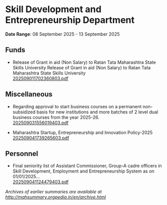 # Skill Development and Entrepreneurship Department

**Date Range**: 08 September 2025 - 13 September 2025


## Funds
- Release of Grant in aid (Non Salary) to Ratan Tata Maharashtra State Skills University Release of Grant in aid (Non Salary) to Ratan Tata Maharashtra State Skills University\
  [202509011702360803.pdf](https://gr.maharashtra.gov.in/Site/Upload/Government%20Resolutions/English/202509011702360803.pdf)

## Miscellaneous
- Regarding approval to start business courses on a permanent non-subsidized basis for new institutions and more batches of 2 level dual business courses from the year 2025-26.\
  [202509031556019403.pdf](https://gr.maharashtra.gov.in/Site/Upload/Government%20Resolutions/English/202509031556019403.pdf)

- Maharashtra Startup, Entrepreneurship and Innovation Policy-2025\
  [202509041739265603.pdf](https://gr.maharashtra.gov.in/Site/Upload/Government%20Resolutions/English/202509041739265603.pdf)

## Personnel
- Final seniority list of Assistant Commissioner, Group-A cadre officers in Skill Development, Employment and Entrepreneurship System as on 01/01/2025...\
  [202509041124479403.pdf](https://gr.maharashtra.gov.in/Site/Upload/Government%20Resolutions/English/202509041124479403.pdf)


*Archives of earlier summaries are available at http://mahsummary.orgpedia.in/en/archive.html*